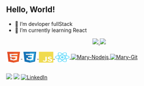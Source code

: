 ## Hello, World!
- 🔭 I’m devloper fullStack
- 🌱 I’m currently learning React

<div align="center">
  <a href="https://github.com/mraphaely">
  <img height="180em" src="https://github-readme-stats.vercel.app/api?username=mraphaely&show_icons=true&theme=midnight-purple&include_all_commits=true&count_private=true"/>
  <img height="180em" src="https://github-readme-stats.vercel.app/api/top-langs/?username=mraphaely&layout=compact&langs_count=7&theme=midnight-purple"/>
</div>

<div style="display: inline_block"><br>
  <img align="center" alt="Mary-HTML" height="30" width="40" src="https://raw.githubusercontent.com/devicons/devicon/master/icons/html5/html5-original.svg">
  <img align="center" alt="Mary-CSS" height="30" width="40" src="https://raw.githubusercontent.com/devicons/devicon/master/icons/css3/css3-original.svg">
  <img align="center" alt="Mary-Js" height="30" width="40" src="https://raw.githubusercontent.com/devicons/devicon/master/icons/javascript/javascript-plain.svg">
  <img align="center" alt="Mary-React" height="30" width="40" src="https://raw.githubusercontent.com/devicons/devicon/master/icons/react/react-original.svg">
  <img align="center" alt="Mary-Nodejs" height="30" width="40" src="https://cdn.jsdelivr.net/gh/devicons/devicon/icons/nodejs/nodejs-original.svg">
  <img align="center" alt="Mary-Git" height="30" width="35" src="https://git-scm.com/images/logos/downloads/Git-Icon-1788C.png">
  
</div>

##

<div> 
<!--   <a href="https://twitter.com/MaryanaRaphaely" target="_blank"><img src="https://img.shields.io/badge/Twitter-1DA1F2?style=for-the-badge&logo=twitter&logoColor=white" target="_blank"></a> -->

  <a href="https://instagram.com/mraphaely_" target="_blank"><img src="https://img.shields.io/badge/-Instagram-%23E4405F?style=for-the-badge&logo=instagram&logoColor=white" target="_blank"></a>
  <a href = "mailto:raphaelymaryana@gmail.com"><img src="https://img.shields.io/badge/-Gmail-%23333?style=for-the-badge&logo=gmail&logoColor=white" target="_blank"></a>
[![LinkedIn](https://img.shields.io/badge/LinkedIn-%2300773B5?logo=linkedin&logoColor=white)](https://linkedin.com/in/maryanaraphaelylink) 
 
   
  
<!-- ![Snake animation](https://github.com/mraphaely/mraphaely/blob/output/github-contribution-grid-snake.svg) -->
  
</div>

<!-- <a href="https://discord.gg/wagxzStdcR" target="_blank"><img src="https://img.shields.io/badge/Discord-7289DA?style=for-the-badge&logo=discord&logoColor=white" target="_blank"></a> -->
<!-- <img align="right" alt="Mary-pic" height="150" style="border-radius:50px;" src="https://media.discordapp.net/attachments/639956127056134178/890373478988013628/Publicacoes_Instagram_1_1.png?width=676&height=676">  -->

<!---
mraphaely/mraphaely is a ✨ special ✨ repository because its `README.md` (this file) appears on your GitHub profile.
You can click the Preview link to take a look at your changes.
--->
